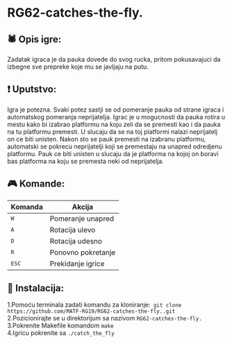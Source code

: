 # RG62-catches-the-fly.

## :spider: Opis igre:
Zadatak igraca je da pauka dovede do svog rucka, pritom pokusavajuci da izbegne sve prepreke koje mu se javljaju na putu.

## :exclamation: Uputstvo:
Igra je potezna. Svaki potez sastji se od pomeranje pauka od strane igraca i automatskog pomeranja neprijatelja.
Igrac je u mogucnosti da pauka rotira u mestu kako bi izabrao platformu na koju zeli da se premesti kao i da pauka na tu platformu premesti. 
U slucaju da se na toj platformi nalazi neprijatelj on ce biti unisten.
Nakon sto se pauk premesti na izabranu platformu, automatski se pokrecu neprijatelji koji se premestaju na unapred odredjenu platformu.
Pauk ce biti unisten u slucaju da je platforma na kojoj on boravi bas platforma na koju se premesta neki od neprijatelja.

## :video_game: Komande:
|Komanda   | Akcija  |
|---     |---|
| <kbd>W</kbd>  |Pomeranje unapred  |
| <kbd>A</kbd>  |Rotacija ulevo |
| <kbd>D</kbd>  |Rotacija udesno    | 
| <kbd>R</kbd>  |Ponovno pokretanje  |
| <kbd>ESC</kbd>  |Prekidanje igrice|

## :wrench: Instalacija:
1.Pomoću terminala zadati komandu za kloniranje:``` git clone https://github.com/MATF-RG19/RG62-catches-the-fly..git```     
2.Pozicionirajte se u direktorijum sa nazivom ``RG62-catches-the-fly.``   
3.Pokrenite Makefile komandom ```make```     
4.Igricu pokrenite sa ``./catch_the_fly``
